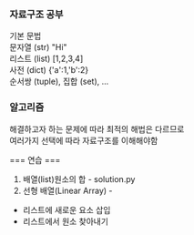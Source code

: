 ### 자료구조 공부기본 문법 <br>문자열 (str) "Hi" <br>리스트 (list) [1,2,3,4] <br>사전 (dict) {'a':1,'b':2} <br>순서쌍 (tuple), 집합 (set), ... <br>### 알고리즘해결하고자 하는 문제에 따라 최적의 해법은 다르므로<br> 여러가지 선택에 따라 자료구조를 이해해야함=== 연습 ===1. 배열(list)원소의 합 - solution.py2. 선형 배열(Linear Array) -   - 리스트에 새로운 요소 삽입  - 리스트에서 원소 찾아내기